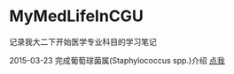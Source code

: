 # MyMedLifeInCGU
记录我大二下开始医学专业科目的学习笔记

2015-03-23 完成葡萄球菌属(Staphylococcus spp.)介绍
[点我](https://github.com/robinlan/MyMedLifeInCGU/blob/master/%E5%BE%AE%E7%94%9F%E7%89%A9%E5%AD%A6%E7%AC%94%E8%AE%B0/%E7%BB%86%E8%8F%8C%E5%AD%A6/%E8%91%A1%E8%90%84%E7%90%83%E8%8F%8C%E5%B1%9E%E4%BB%8B%E7%BB%8D.md)
